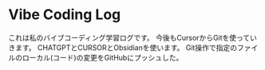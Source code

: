 # Vibe Coding Log

これは私のバイブコーディング学習ログです。
今後もCursorからGitを使っていきます。
CHATGPTとCURSORとObsidianを使います。
Git操作で指定のファイルのローカル(コード)の変更をGitHubにプッシュした。
